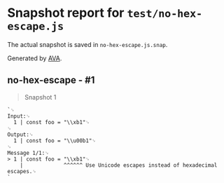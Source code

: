 # Snapshot report for `test/no-hex-escape.js`

The actual snapshot is saved in `no-hex-escape.js.snap`.

Generated by [AVA](https://avajs.dev).

## no-hex-escape - #1

> Snapshot 1

    `␊
    Input:␊
      1 | const foo = "\\xb1"␊
    ␊
    Output:␊
      1 | const foo = "\\u00b1"␊
    ␊
    Message 1/1:␊
    > 1 | const foo = "\\xb1"␊
        |             ^^^^^^ Use Unicode escapes instead of hexadecimal escapes.␊
    `
